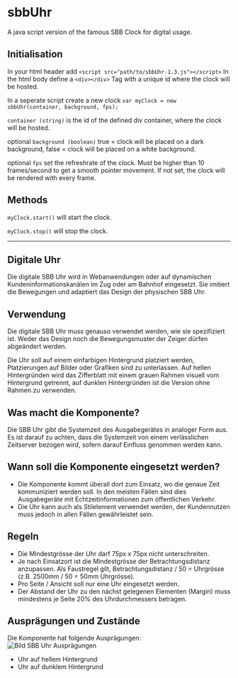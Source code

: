 # sbbUhr
A java script version of the famous SBB Clock for digital usage. 
## Initialisation
In your html header add `<script src="path/to/sbbUhr-1.3.js"></script>`
In the html body define a `<div></div>` Tag with a unique id where the clock will be hosted. 

In a seperate script create a new clock `var myClock = new sbbUhr(container, background, fps);`

`container (string)` is the id of the defined div container, where the clock will be hosted. 

optional `background (boolean)` true = clock will be placed on a dark background, false = clock will be placed on a white background. 

optional `fps` set the refreshrate of the clock. Must be higher than 10 frames/second to get a smooth pointer movement. If not set, the clock will be rendered with every frame.

## Methods
`myClock.start()` will start the clock. 

`myClock.stop()` will stop the clock. 

---

## Digitale Uhr
Die digitale SBB Uhr wird in Webanwendungen oder auf dynamischen Kundeninformationskanälen im Zug oder am Bahnhof eingesetzt. Sie imitiert die Bewegungen und adaptiert das Design der physischen SBB Uhr. 

## Verwendung
Die digitale SBB Uhr muss genauso verwendet werden, wie sie spezifiziert ist. Weder das Design noch die Bewegungsmuster der Zeiger dürfen abgeändert werden. 

Die Uhr soll auf einem einfarbigen Hintergrund platziert werden, Platzierungen auf Bilder oder Grafiken sind zu unterlassen. Auf hellen Hintergründen wird das Zifferblatt mit einem grauen Rahmen visuell vom Hintergrund getrennt, auf dunklen Hintergründen ist die Version ohne Rahmen zu verwenden. 

## Was macht die Komponente?
Die SBB Uhr gibt die Systemzeit des Ausgabegerätes in analoger Form aus. Es ist darauf zu achten, dass die Systemzeit von einem verlässlichen Zeitserver bezogen wird, sofern darauf Einfluss genommen werden kann. 

## Wann soll die Komponente eingesetzt werden?
- Die Komponente kommt überall dort zum Einsatz, wo die genaue Zeit kommuniziert werden soll. In den meisten Fällen sind dies Ausgabegeräte mit Echtzeitinformationen zum öffentlichen Verkehr. 
- Die Uhr kann auch als Stilelement verwendet werden, der Kundennutzen muss jedoch in allen Fällen gewährleistet sein. 

## Regeln
- Die Mindestgrösse der Uhr darf 75px x 75px nicht unterschreiten. 
- Je nach Einsatzort ist die Mindestgrösse der Betrachtungsdistanz anzupassen. Als Faustregel gilt, Betrachtungsdistanz / 50 = Uhrgrösse (z.B. 2500mm / 50 = 50mm Uhrgrösse). 
- Pro Seite / Ansicht soll nur eine Uhr eingesetzt werden. 
- Der Abstand der Uhr zu den nächst gelegenen Elementen (Margin) muss mindestens je Seite 20% des Uhrdurchmessers betragen. 

## Ausprägungen und Zustände
Die Komponente hat folgende Ausprägungen: 
![Bild SBB Uhr Ausprägungen](https://github.com/GoetteSebastian/sbbUhr/blob/main/SBB-Uhr.jpg "Bild SBB Uhr Ausprägungen")

- Uhr auf hellem Hintergrund
- Uhr auf dunklem Hintergrund
